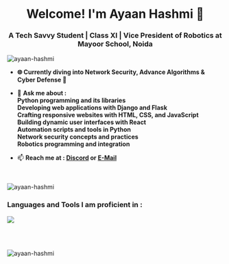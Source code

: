 <h1 align="center"><b>Welcome! I'm Ayaan Hashmi 👋</b></h1>
<h3 align="center">A Tech Savvy Student | Class XI | Vice President of Robotics at Mayoor School, Noida</h3>

<p align="left"> <img src="https://komarev.com/ghpvc/?username=ayaan-hashmi&label=Profile%20views&color=0e75b6&style=flat" alt="ayaan-hashmi" /> </p>

- **🌐 Currently diving into Network Security, Advance Algorithms & Cyber Defense 🔐**

- 💬 **Ask me about :**<br>
  **Python programming and its libraries**<br>
  **Developing web applications with Django and Flask**<br>
  **Crafting responsive websites with HTML, CSS, and JavaScript**<br>
  **Building dynamic user interfaces with React**<br>
  **Automation scripts and tools in Python**<br>
  **Network security concepts and practices**<br>
  **Robotics programming and integration**<br>

- 📫 **Reach me at : [**Discord**](https://discord.com/users/951491358500216842) or [**E-Mail**](mailto:apex.hashmi@gmail.com)**

<br>

<p><img align="left" src="https://github-readme-stats.vercel.app/api/top-langs?username=ayaan-hashmi&show_icons=true&locale=en&layout=compact" alt="ayaan-hashmi" /></p>

<br>

<h3 align="left"><b>Languages and Tools I am proficient in :</b></h3>

<a href="https://skillicons.dev">
  <img src="https://skillicons.dev/icons?i=py,js,ts,c,cs,cpp,php,dart,go,rust,java,kotlin,html,css,jquery,react,nextjs,nodejs,npm,angular,bootstrap,coffeescript,tailwind,arch,arduino,azul,azure,bash,bootstrap,c,cs,cpp,php,dart,coffeescript,django,flask,electron,tensorflow,pytorch,hibernate,unity,unreal,adonis,actix,dotnet,spring,mongodb,mysql,aws,azure,gcp,vercel,netlify,cloudflare,docker,kubernetes,github,git,githubactions,gitlab,figma,bash,powershell,arduino,raspberrypi,azul,fediverse,discord,linkedin,gmail,stackoverflow,pycharm,phpstorm,webstorm,clion,visualstudio,vscode,vscodium,androidstudio,anaconda,atom,codepen,windows,apple,linux,kali,ubuntu,debian,arch&perline=10&theme=dark" />
</a>

<br><br>

<p><img align="left" src="https://github-readme-stats.vercel.app/api/top-langs?username=ayaan-hashmi&show_icons=true&locale=en&layout=compact" alt="ayaan-hashmi" /></p>
